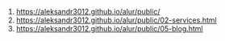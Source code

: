 <!-- 1. <https://aleksandr3012.github.io/alur/public/00.html> -->
1. <https://aleksandr3012.github.io/alur/public/>
1. <https://aleksandr3012.github.io/alur/public/02-services.html>
1. <https://aleksandr3012.github.io/alur/public/05-blog.html>